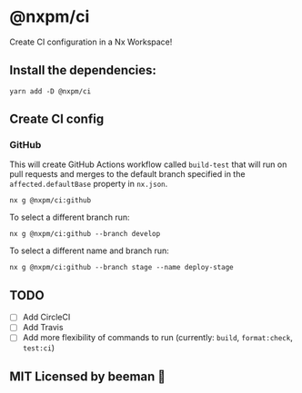 # @nxpm/ci

Create CI configuration in a Nx Workspace!

## Install the dependencies:

```shell script
yarn add -D @nxpm/ci
```

## Create CI config

### GitHub

This will create GitHub Actions workflow called `build-test` that will run on pull requests and merges to the default branch specified in the `affected.defaultBase` property in `nx.json`.

```shell script
nx g @nxpm/ci:github
```

To select a different branch run:

```shell script
nx g @nxpm/ci:github --branch develop
```

To select a different name and branch run:

```shell script
nx g @nxpm/ci:github --branch stage --name deploy-stage
```

## TODO

- [ ] Add CircleCI
- [ ] Add Travis
- [ ] Add more flexibility of commands to run (currently: `build`, `format:check`, `test:ci`)

## MIT Licensed by beeman 🐝
